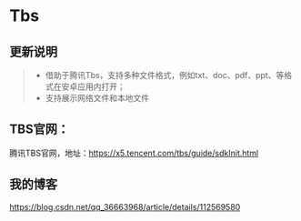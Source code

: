# Tbs
## 更新说明

> * 借助于腾讯Tbs，支持多种文件格式，例如txt、doc、pdf、ppt、等格式在安卓应用内打开；
> * 支持展示网络文件和本地文件

## TBS官网：

腾讯TBS官网，地址：https://x5.tencent.com/tbs/guide/sdkInit.html

## 我的博客

https://blog.csdn.net/qq_36663968/article/details/112569580
